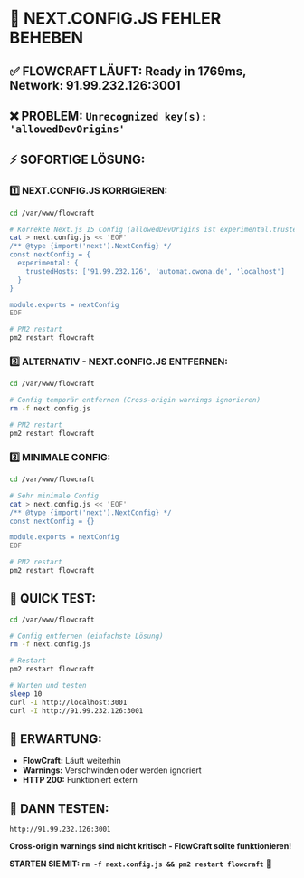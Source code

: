 # 🔧 NEXT.CONFIG.JS FEHLER BEHEBEN

## ✅ **FLOWCRAFT LÄUFT:** Ready in 1769ms, Network: 91.99.232.126:3001

## ❌ **PROBLEM:** `Unrecognized key(s): 'allowedDevOrigins'`

## ⚡ **SOFORTIGE LÖSUNG:**

### **1️⃣ NEXT.CONFIG.JS KORRIGIEREN:**
```bash
cd /var/www/flowcraft

# Korrekte Next.js 15 Config (allowedDevOrigins ist experimental.trustedHosts)
cat > next.config.js << 'EOF'
/** @type {import('next').NextConfig} */
const nextConfig = {
  experimental: {
    trustedHosts: ['91.99.232.126', 'automat.owona.de', 'localhost']
  }
}

module.exports = nextConfig
EOF

# PM2 restart
pm2 restart flowcraft
```

### **2️⃣ ALTERNATIV - NEXT.CONFIG.JS ENTFERNEN:**
```bash
cd /var/www/flowcraft

# Config temporär entfernen (Cross-origin warnings ignorieren)
rm -f next.config.js

# PM2 restart
pm2 restart flowcraft
```

### **3️⃣ MINIMALE CONFIG:**
```bash
cd /var/www/flowcraft

# Sehr minimale Config
cat > next.config.js << 'EOF'
/** @type {import('next').NextConfig} */
const nextConfig = {}

module.exports = nextConfig
EOF

# PM2 restart
pm2 restart flowcraft
```

## 🚀 **QUICK TEST:**
```bash
cd /var/www/flowcraft

# Config entfernen (einfachste Lösung)
rm -f next.config.js

# Restart
pm2 restart flowcraft

# Warten und testen
sleep 10
curl -I http://localhost:3001
curl -I http://91.99.232.126:3001
```

## 🎯 **ERWARTUNG:**
- **FlowCraft:** Läuft weiterhin
- **Warnings:** Verschwinden oder werden ignoriert
- **HTTP 200:** Funktioniert extern

## 📱 **DANN TESTEN:**
```
http://91.99.232.126:3001
```

**Cross-origin warnings sind nicht kritisch - FlowCraft sollte funktionieren!**

**STARTEN SIE MIT: `rm -f next.config.js && pm2 restart flowcraft`** 🚀

